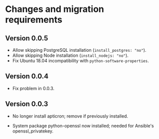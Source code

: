 # Changes and migration requirements

## Version 0.0.5

* Allow skipping PostgreSQL installation (`install_postgres: "no"`).
* Allow skipping Node installation (`install_nodejs: "no"`).
* Fix Ubuntu 18.04 incompatibility with `python-software-properties`.

## Version 0.0.4

* Fix problem in 0.0.3.

## Version 0.0.3

* No longer install apticron; remove if previously installed.

* System package python-openssl now installed; needed for Ansible's
  openssl_privatekey.
